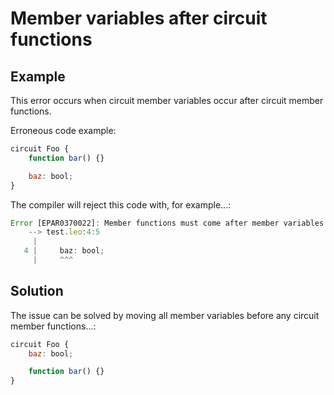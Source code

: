 # Member variables after circuit functions

## Example

This error occurs when circuit member variables occur after circuit member functions.

Erroneous code example:

```js
circuit Foo {
    function bar() {}

    baz: bool;
}
```

The compiler will reject this code with, for example...:

```js
Error [EPAR0370022]: Member functions must come after member variables.
    --> test.leo:4:5
     |
   4 |     baz: bool;
     |     ^^^
```

## Solution

The issue can be solved by moving all member variables before any circuit member functions...:

```js
circuit Foo {
    baz: bool;

    function bar() {}
}
```
